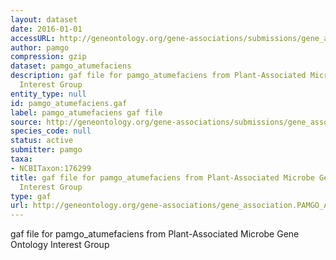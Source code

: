 ```yaml
---
layout: dataset
date: 2016-01-01
accessURL: http://geneontology.org/gene-associations/submissions/gene_association.PAMGO_Atumefaciens.gz
author: pamgo
compression: gzip
dataset: pamgo_atumefaciens
description: gaf file for pamgo_atumefaciens from Plant-Associated Microbe Gene Ontology
  Interest Group
entity_type: null
id: pamgo_atumefaciens.gaf
label: pamgo_atumefaciens gaf file
source: http://geneontology.org/gene-associations/submissions/gene_association.PAMGO_Atumefaciens.gz
species_code: null
status: active
submitter: pamgo
taxa:
- NCBITaxon:176299
title: gaf file for pamgo_atumefaciens from Plant-Associated Microbe Gene Ontology
  Interest Group
type: gaf
url: http://geneontology.org/gene-associations/gene_association.PAMGO_Atumefaciens.gz
---
```


gaf file for pamgo_atumefaciens from Plant-Associated Microbe Gene Ontology Interest Group